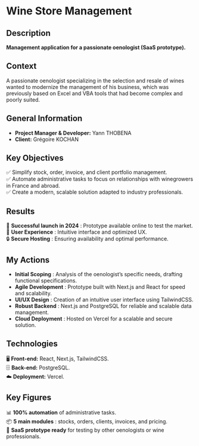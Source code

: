 # Wine Store Management

## Description

**Management application for a passionate oenologist (SaaS prototype).**

## Context

A passionate oenologist specializing in the selection and resale of wines wanted to modernize the management of his business, which was previously based on Excel and VBA tools that had become complex and poorly suited.

## General Information

-   **Project Manager & Developer:** Yann THOBENA
-   **Client:** Grégoire KOCHAN

## Key Objectives

✅ Simplify stock, order, invoice, and client portfolio management.  
✅ Automate administrative tasks to focus on relationships with winegrowers in France and abroad.  
✅ Create a modern, scalable solution adapted to industry professionals.

## Results

🚀 **Successful launch in 2024** : Prototype available online to test the market.  
🎨 **User Experience** : Intuitive interface and optimized UX.  
🔒 **Secure Hosting** : Ensuring availability and optimal performance.

## My Actions

-   **Initial Scoping** : Analysis of the oenologist’s specific needs, drafting functional specifications.
-   **Agile Development** : Prototype built with Next.js and React for speed and scalability.
-   **UI/UX Design** : Creation of an intuitive user interface using TailwindCSS.
-   **Robust Backend** : Next.js and PostgreSQL for reliable and scalable data management.
-   **Cloud Deployment** : Hosted on Vercel for a scalable and secure solution.

## Technologies

🖥️ **Front-end:** React, Next.js, TailwindCSS.  
🗄️ **Back-end:** PostgreSQL.  
☁️ **Deployment:** Vercel.

## Key Figures

📊 **100% automation** of administrative tasks.  
📦 **5 main modules** : stocks, orders, clients, invoices, and pricing.  
🔄 **SaaS prototype ready** for testing by other oenologists or wine professionals.
